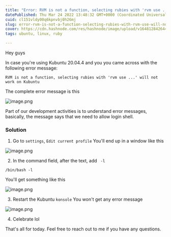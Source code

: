 ```yaml
---
title: "Error: RVM is not a function, selecting rubies with 'rvm use ...' will not work on Kubuntu"
datePublished: Thu Mar 24 2022 13:48:32 GMT+0000 (Coordinated Universal Time)
cuid: cl151vldy00q6kpnvbj0h26mj
slug: error-rvm-is-not-a-function-selecting-rubies-with-rvm-use-will-not-work-on-kubuntu
cover: https://cdn.hashnode.com/res/hashnode/image/upload/v1648128426440/9MxnZEVx0.png
tags: ubuntu, linux, ruby

---
```


Hey guys

In case you're using Kubuntu 20.04.4 and you you came across with the following error message: 

```
RVM is not a function, selecting rubies with 'rvm use ...' will not work on Kubuntu
``` 
The complete error message is this

![image.png](https://cdn.hashnode.com/res/hashnode/image/upload/v1648127901933/y_4BBVLEO.png)

Part of our development activities is to understand error messages, basically, the message says that we need to allow login shell.

### Solution
1. Go to `settings`, `Edit current profile`
You'll end up in a window like this

![image.png](https://cdn.hashnode.com/res/hashnode/image/upload/v1648128426440/9MxnZEVx0.png)

2. In the command field, after the text, add ` -l` 
```
/bin/bash -l
``` 
You'll get something like this


![image.png](https://cdn.hashnode.com/res/hashnode/image/upload/v1648129234593/OX3Q8qeXh.png)

3. Restart the Kubuntu `konsole`
You won't get any error message

![image.png](https://cdn.hashnode.com/res/hashnode/image/upload/v1648129264677/omToi4Uf5.png)

4. Celebrate lol

That's all for today.
Feel free to reach out to me if you have any questions.